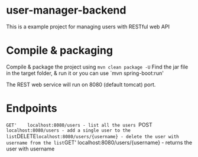 # user-manager-backend
This is a example project for managing users with RESTful web API

# Compile & packaging
Compile & package the project using `mvn clean package -U`
Find the jar file in the target folder, & run it or you can use `mvn spring-boot:run'

The REST web service will run on 8080 (default tomcat) port.

# Endpoints
`GET'    localhost:8080/users - list all the users
`POST`   localhost:8080/users - add a single user to the list
`DELETE` localhost:8080/users/{username} - delete the user with username from the list
`GET'    localhost:8080/users/{username} - returns the user with username
